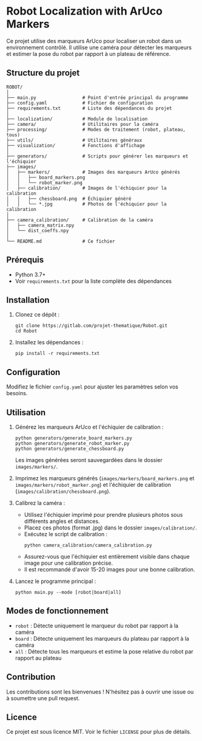 # Robot Localization with ArUco Markers

Ce projet utilise des marqueurs ArUco pour localiser un robot dans un environnement contrôlé. Il utilise une caméra pour détecter les marqueurs et estimer la pose du robot par rapport à un plateau de référence.

## Structure du projet

```
ROBOT/
│
├── main.py                 # Point d'entrée principal du programme
├── config.yaml             # Fichier de configuration
├── requirements.txt        # Liste des dépendances du projet
│
├── localization/           # Module de localisation
├── camera/                 # Utilitaires pour la caméra
├── processing/             # Modes de traitement (robot, plateau, tous)
├── utils/                  # Utilitaires généraux
├── visualization/          # Fonctions d'affichage
│
├── generators/             # Scripts pour générer les marqueurs et l'échiquier
├── images/
│   ├── markers/            # Images des marqueurs ArUco générés
│   │   ├── board_markers.png
│   │   └── robot_marker.png
│   ├── calibration/        # Images de l'échiquier pour la calibration
│   │   ├── chessboard.png  # Échiquier généré
│   │   └── *.jpg           # Photos de l'échiquier pour la calibration
│
├── camera_calibration/     # Calibration de la caméra
│   ├── camera_matrix.npy
│   └── dist_coeffs.npy
│
└── README.md               # Ce fichier
```

## Prérequis

- Python 3.7+
- Voir `requirements.txt` pour la liste complète des dépendances

## Installation

1. Clonez ce dépôt :
   ```
   git clone https://gitlab.com/projet-thematique/Robot.git
   cd Robot
   ```

2. Installez les dépendances :
   ```
   pip install -r requirements.txt
   ```

## Configuration

Modifiez le fichier `config.yaml` pour ajuster les paramètres selon vos besoins.

## Utilisation

1. Générez les marqueurs ArUco et l'échiquier de calibration :
   ```
   python generators/generate_board_markers.py
   python generators/generate_robot_marker.py
   python generators/generate_chessboard.py
   ```
   Les images générées seront sauvegardées dans le dossier `images/markers/`.

2. Imprimez les marqueurs générés (`images/markers/board_markers.png` et `images/markers/robot_marker.png`) et l'échiquier de calibration (`images/calibration/chessboard.png`).

3. Calibrez la caméra :
   - Utilisez l'échiquier imprimé pour prendre plusieurs photos sous différents angles et distances.
   - Placez ces photos (format .jpg) dans le dossier `images/calibration/`.
   - Exécutez le script de calibration :
     ```
     python camera_calibration/camera_calibration.py
     ```
   - Assurez-vous que l'échiquier est entièrement visible dans chaque image pour une calibration précise.
   - Il est recommandé d'avoir 15-20 images pour une bonne calibration.

4. Lancez le programme principal :
   ```
   python main.py --mode [robot|board|all]
   ```

## Modes de fonctionnement

- `robot` : Détecte uniquement le marqueur du robot par rapport à la caméra
- `board` : Détecte uniquement les marqueurs du plateau par rapport à la caméra
- `all` : Détecte tous les marqueurs et estime la pose relative du robot par rapport au plateau

## Contribution

Les contributions sont les bienvenues ! N'hésitez pas à ouvrir une issue ou à soumettre une pull request.

## Licence

Ce projet est sous licence MIT. Voir le fichier `LICENSE` pour plus de détails.
